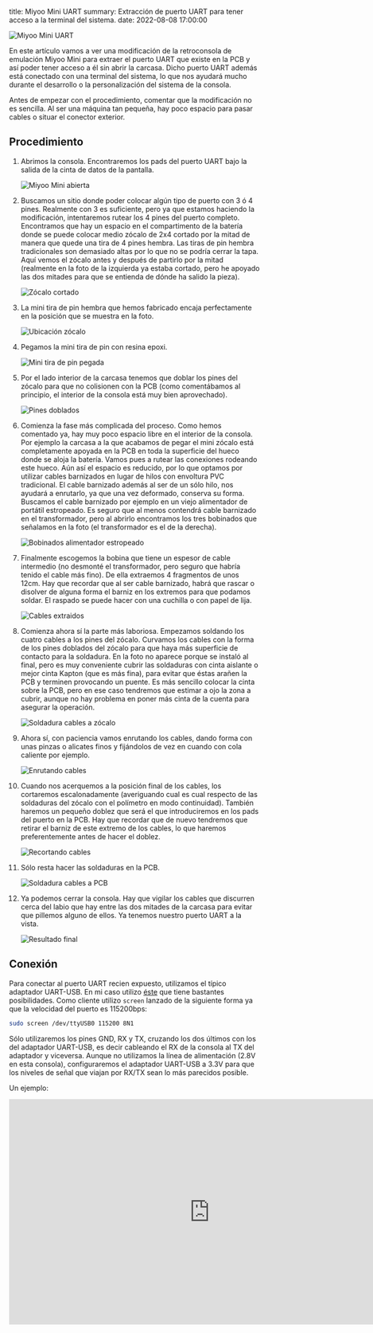 title: Miyoo Mini UART
summary: Extracción de puerto UART para tener acceso a la terminal del sistema.
date: 2022-08-08 17:00:00

![Miyoo Mini UART](/images/posts/2022-08-08_mmiyoo_uart/mmiyoo_uart.jpg)

En este artículo vamos a ver una modificación de la retroconsola de emulación Miyoo Mini para extraer el puerto UART que existe en la PCB y así poder tener acceso a él sin abrir la carcasa. Dicho puerto UART además está conectado con una terminal del sistema, lo que nos ayudará mucho durante el desarrollo o la personalización del sistema de la consola.

Antes de empezar con el procedimiento, comentar que la modificación no es sencilla. Al ser una máquina tan pequeña, hay poco espacio para pasar cables o situar el conector exterior.

## Procedimiento

1. Abrimos la consola. Encontraremos los pads del puerto UART bajo la salida de la cinta de datos de la pantalla.

    ![Miyoo Mini abierta](/images/posts/2022-08-08_mmiyoo_uart/consola_abierta.jpg)

2. Buscamos un sitio donde poder colocar algún tipo de puerto con 3 ó 4 pines. Realmente con 3 es suficiente, pero ya que estamos haciendo la modificación, intentaremos rutear los 4 pines del puerto completo. Encontramos que hay un espacio en el compartimento de la batería donde se puede colocar medio zócalo de 2x4 cortado por la mitad de manera que quede una tira de 4 pines hembra. Las tiras de pin hembra tradicionales son demasiado altas por lo que no se podría cerrar la tapa. Aquí vemos el zócalo antes y después de partirlo por la mitad (realmente en la foto de la izquierda ya estaba cortado, pero he apoyado las dos mitades para que se entienda de dónde ha salido la pieza).

    ![Zócalo cortado](/images/posts/2022-08-08_mmiyoo_uart/zocalo_2x4.jpg)

3. La mini tira de pin hembra que hemos fabricado encaja perfectamente en la posición que se muestra en la foto.

    ![Ubicación zócalo](/images/posts/2022-08-08_mmiyoo_uart/ubicacion_zocalo.jpg)

4. Pegamos la mini tira de pin con resina epoxi.

    ![Mini tira de pin pegada](/images/posts/2022-08-08_mmiyoo_uart/pegado.jpg)

5. Por el lado interior de la carcasa tenemos que doblar los pines del zócalo para que no colisionen con la PCB (como comentábamos al principio, el interior de la consola está muy bien aprovechado).

    ![Pines doblados](/images/posts/2022-08-08_mmiyoo_uart/pines_doblados.jpg)

6. Comienza la fase más complicada del proceso. Como hemos comentado ya, hay muy poco espacio libre en el interior de la consola. Por ejemplo la carcasa a la que acabamos de pegar el mini zócalo está completamente apoyada en la PCB en toda la superficie del hueco donde se aloja la batería. Vamos pues a rutear las conexiones rodeando este hueco. Aún así el espacio es reducido, por lo que optamos por utilizar cables barnizados en lugar de hilos con envoltura PVC tradicional. El cable barnizado además al ser de un sólo hilo, nos ayudará a enrutarlo, ya que una vez deformado, conserva su forma. Buscamos el cable barnizado por ejemplo en un viejo alimentador de portátil estropeado. Es seguro que al menos contendrá cable barnizado en el transformador, pero al abrirlo encontramos los tres bobinados que señalamos en la foto (el transformador es el de la derecha).

    ![Bobinados alimentador estropeado](/images/posts/2022-08-08_mmiyoo_uart/alimentador_estropeado.jpg)

7. Finalmente escogemos la bobina que tiene un espesor de cable intermedio (no desmonté el transformador, pero seguro que habría tenido el cable más fino). De ella extraemos 4 fragmentos de unos 12cm. Hay que recordar que al ser cable barnizado, habrá que rascar o disolver de alguna forma el barniz en los extremos para que podamos soldar. El raspado se puede hacer con una cuchilla o con papel de lija.

    ![Cables extraidos](/images/posts/2022-08-08_mmiyoo_uart/cables_extraidos.jpg)

8. Comienza ahora sí la parte más laboriosa. Empezamos soldando los cuatro cables a los pines del zócalo. Curvamos los cables con la forma de los pines doblados del zócalo para que haya más superficie de contacto para la soldadura. En la foto no aparece porque se instaló al final, pero es muy conveniente cubrir las soldaduras con cinta aislante o mejor cinta Kapton (que es más fina), para evitar que éstas arañen la PCB y terminen provocando un puente. Es más sencillo colocar la cinta sobre la PCB, pero en ese caso tendremos que estimar a ojo la zona a cubrir, aunque no hay problema en poner más cinta de la cuenta para asegurar la operación.

    ![Soldadura cables a zócalo](/images/posts/2022-08-08_mmiyoo_uart/soldadura_zocalo.jpg)

9. Ahora sí, con paciencia vamos enrutando los cables, dando forma con unas pinzas o alicates finos y fijándolos de vez en cuando con cola caliente por ejemplo.

    ![Enrutando cables](/images/posts/2022-08-08_mmiyoo_uart/enrutando.jpg)

10. Cuando nos acerquemos a la posición final de los cables, los cortaremos escalonadamente (averiguando cual es cual respecto de las soldaduras del zócalo con el polímetro en modo continuidad). También haremos un pequeño doblez que será el que introduciremos en los pads del puerto en la PCB. Hay que recordar que de nuevo tendremos que retirar el barniz de este extremo de los cables, lo que haremos preferentemente antes de hacer el doblez.

    ![Recortando cables](/images/posts/2022-08-08_mmiyoo_uart/recortando.jpg)

11. Sólo resta hacer las soldaduras en la PCB.

    ![Soldadura cables a PCB](/images/posts/2022-08-08_mmiyoo_uart/soldadura_pcb.jpg)

12. Ya podemos cerrar la consola. Hay que vigilar los cables que discurren cerca del labio que hay entre las dos mitades de la carcasa para evitar que pillemos alguno de ellos. Ya tenemos nuestro puerto UART a la vista.

    ![Resultado final](/images/posts/2022-08-08_mmiyoo_uart/fin.jpg)

## Conexión

Para conectar al puerto UART recien expuesto, utilizamos el típico adaptador UART-USB. En mi caso utilizo [éste](https://www.amazon.es/dp/B07BBPX8B8) que tiene bastantes posibilidades. Como cliente utilizo `screen` lanzado de la siguiente forma ya que la velocidad del puerto es 115200bps:

```bash
sudo screen /dev/ttyUSB0 115200 8N1
```

Sólo utilizaremos los pines GND, RX y TX, cruzando los dos últimos con los del adaptador UART-USB, es decir cableando el RX de la consola al TX del adaptador y viceversa. Aunque no utilizamos la línea de alimentación (2.8V en esta consola), configuraremos el adaptador UART-USB a 3.3V para que los niveles de señal que viajan por RX/TX sean lo más parecidos posible.

Un ejemplo:

<iframe width="806" height="453" src="https://www.youtube.com/embed/Df2k8gsOvtM" title="Miyoo Mini UART session" frameborder="0" allow="accelerometer; autoplay; clipboard-write; encrypted-media; gyroscope; picture-in-picture" allowfullscreen></iframe>